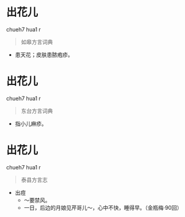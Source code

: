 # 出花儿
chueh7 hua1 r
> 如皋方言词典
- 患天花；皮肤患脓疱疹。

# 出花儿
chueh7 hua1 r
> 东台方言词典
- 指小儿麻疹。

# 出花儿
chueh7 hua1 r
> 泰县方言志
- 出痘
  - ～要禁风。
  - 一日，后边的月娘见芹哥儿～，心中不快，睡得早。（金瓶梅·90回）
